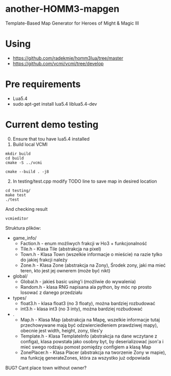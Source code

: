 # another-HOMM3-mapgen
Template-Based Map Generator for Heroes of Might &amp; Magic III


# Using 
* https://github.com/radekmie/homm3lua/tree/master
* https://github.com/vcmi/vcmi/tree/develop

# Pre requirements 
* Lua5.4
* sudo apt-get install lua5.4 liblua5.4-dev

# Current demo testing
0. Ensure that tou have lua5.4 installed
1. Build local VCMI
```
mkdir build
cd build
cmake -S ../vcmi

cmake --build . -j8
```

2. In testing/test.cpp modify TODO line to save map in desired location 
```
cd testing/
make test
./test
```

And checking result
```
vcmieditor
```

Struktura plików:
- game_info/ 
    - Faction.h - enum możliwych frakcji w Ho3 + funkcjonalność
    - Tile.h - Klasa Tile (abstrakcja na pixel)
    - Town.h - Klasa Town (wszelkie informacje o mieście) na razie tylko do jakiej frakcji należy
    - Zone.h - Klasa Zone (abstrakcja na Zony), Środek zony, jaki ma mieć teren, kto jest jej ownerem (może być nikt)
- global/
    - Global.h - jakieś basic using'i (możliwie do wywalenia)
    - Random.h - klasa RNG napisana ala python, by móc np prosto losować z danego przedziału
- types/
    - float3.h - klasa float3 (no 3 floaty), można bardziej rozbudować
    - int3.h - klasa int3 (no 3 inty), można bardziej rozbudować
- .
    - Map.h - Klasa Map (abstrakcja na Mapę, wszelkie informacje tutaj przechowywane mają być odzwierciedleniem prawdziwej mapy), obecnie jest width, height, zony, tiles'y
    - Template.h - Klasa TemplateInfo (abstrakcja na dane wczytane z configa), klasa powstała jako osobny byt, by deserializować json'a i mieć swego rodzaju pomost pomiędzy configiem a klasą Map
    - ZonePlacer.h - Klasa Placer (abstrakcja na tworzenie Zony w mapie), ma funkcję generateZones, która za wszystko już odpowiada

BUG? 
Cant place town without owner?